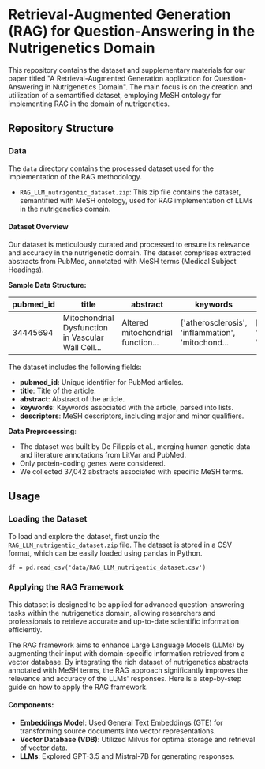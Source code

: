 # Retrieval-Augmented Generation (RAG) for Question-Answering in the Nutrigenetics Domain

This repository contains the dataset and supplementary materials for our paper titled "A Retrieval-Augmented Generation application for Question-Answering in Nutrigenetics Domain". The main focus is on the creation and utilization of a semantified dataset, employing MeSH ontology for implementing RAG in the domain of nutrigenetics.

## Repository Structure

### Data
The `data` directory contains the processed dataset used for the implementation of the RAG methodology.

- `RAG_LLM_nutrigentic_dataset.zip`: This zip file contains the dataset, semantified with MeSH ontology, used for RAG implementation of LLMs in the nutrigenetics domain.

#### Dataset Overview
Our dataset is meticulously curated and processed to ensure its relevance and accuracy in the nutrigenetic domain. The dataset comprises extracted abstracts from PubMed, annotated with MeSH terms (Medical Subject Headings).

**Sample Data Structure:**

| pubmed_id | title     | abstract | keywords | descriptors |
|-----------|-----------|----------|----------|-------------|
| 34445694  | Mitochondrial Dysfunction in Vascular Wall Cell... | Altered mitochondrial function... | ['atherosclerosis', 'inflammation', 'mitochond... | [{'descriptor': 'Antioxidants', 'qualifier': '...  |

The dataset includes the following fields:
- **pubmed_id**: Unique identifier for PubMed articles.
- **title**: Title of the article.
- **abstract**: Abstract of the article.
- **keywords**: Keywords associated with the article, parsed into lists.
- **descriptors**: MeSH descriptors, including major and minor qualifiers.

**Data Preprocessing**:
- The dataset was built by De Filippis et al., merging human genetic data and literature annotations from LitVar and PubMed.
- Only protein-coding genes were considered.
- We collected 37,042 abstracts associated with specific MeSH terms.


## Usage
### Loading the Dataset
To load and explore the dataset, first unzip the `RAG_LLM_nutrigentic_dataset.zip` file. The dataset is stored in a CSV format, which can be easily loaded using pandas in Python.

```
df = pd.read_csv('data/RAG_LLM_nutrigentic_dataset.csv')
```


### Applying the RAG Framework
This dataset is designed to be applied for advanced question-answering tasks within the nutrigenetics domain, allowing researchers and professionals to retrieve accurate and up-to-date scientific information efficiently.

The RAG framework aims to enhance Large Language Models (LLMs) by augmenting their input with domain-specific information retrieved from a vector database. By integrating the rich dataset of nutrigenetics abstracts annotated with MeSH terms, the RAG approach significantly improves the relevance and accuracy of the LLMs' responses. Here is a step-by-step guide on how to apply the RAG framework.


#### Components:
- **Embeddings Model**: Used General Text Embeddings (GTE) for transforming source documents into vector representations.
- **Vector Database (VDB)**: Utilized Milvus for optimal storage and retrieval of vector data.
- **LLMs**: Explored GPT-3.5 and Mistral-7B for generating responses.